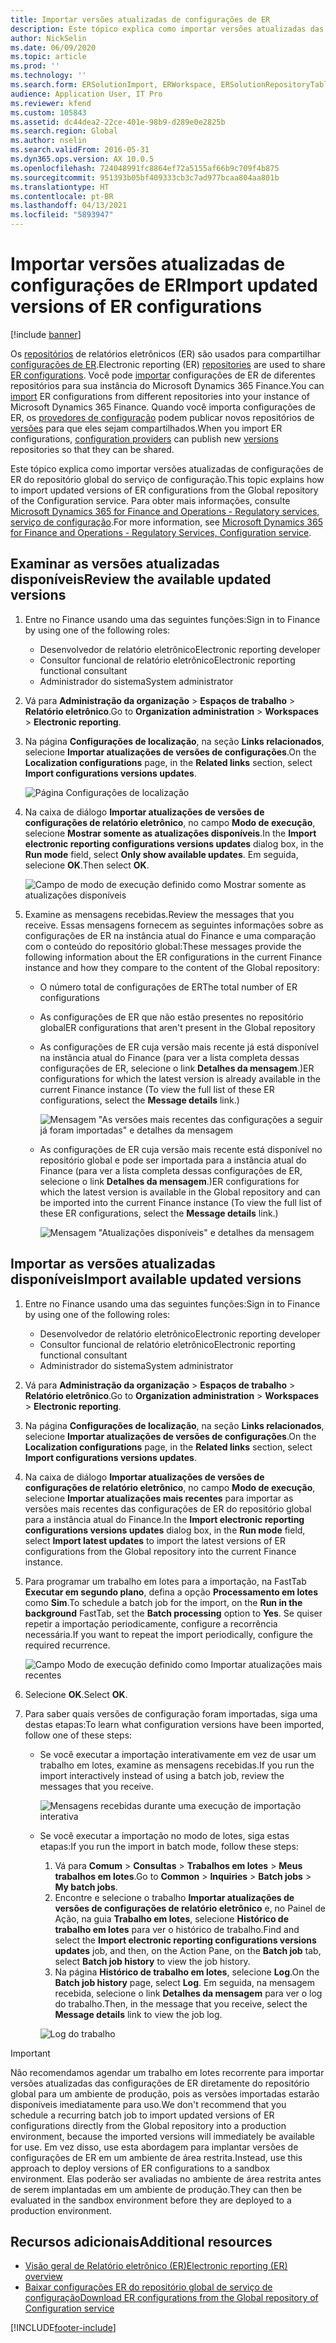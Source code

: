 ```yaml
---
title: Importar versões atualizadas de configurações de ER
description: Este tópico explica como importar versões atualizadas das configurações de relatório eletrônico (ER) do repositório global do serviço de configuração.
author: NickSelin
ms.date: 06/09/2020
ms.topic: article
ms.prod: ''
ms.technology: ''
ms.search.form: ERSolutionImport, ERWorkspace, ERSolutionRepositoryTable
audience: Application User, IT Pro
ms.reviewer: kfend
ms.custom: 105843
ms.assetid: dc44dea2-22ce-401e-98b9-d289e0e2825b
ms.search.region: Global
ms.author: nselin
ms.search.validFrom: 2016-05-31
ms.dyn365.ops.version: AX 10.0.5
ms.openlocfilehash: 724048991fc8864ef72a5155af66b9c709f4b875
ms.sourcegitcommit: 951393b05bf409333cb3c7ad977bcaa804aa801b
ms.translationtype: HT
ms.contentlocale: pt-BR
ms.lasthandoff: 04/13/2021
ms.locfileid: "5893947"
---
```

# <a name="import-updated-versions-of-er-configurations"></a><span data-ttu-id="25d10-103">Importar versões atualizadas de configurações de ER</span><span class="sxs-lookup"><span data-stu-id="25d10-103">Import updated versions of ER configurations</span></span>

[!include [banner](../includes/banner.md)]

<span data-ttu-id="25d10-104">Os [repositórios](general-electronic-reporting.md#Repository) de relatórios eletrônicos (ER) são usados para compartilhar [configurações de ER](general-electronic-reporting.md#Configuration).</span><span class="sxs-lookup"><span data-stu-id="25d10-104">Electronic reporting (ER) [repositories](general-electronic-reporting.md#Repository) are used to share [ER configurations](general-electronic-reporting.md#Configuration).</span></span> <span data-ttu-id="25d10-105">Você pode [importar](download-electronic-reporting-configuration-lcs.md) configurações de ER de diferentes repositórios para sua instância do Microsoft Dynamics 365 Finance.</span><span class="sxs-lookup"><span data-stu-id="25d10-105">You can [import](download-electronic-reporting-configuration-lcs.md) ER configurations from different repositories into your instance of Microsoft Dynamics 365 Finance.</span></span> <span data-ttu-id="25d10-106">Quando você importa configurações de ER, os [provedores de configuração](general-electronic-reporting.md#Provider) podem publicar novos repositórios de [versões](general-electronic-reporting.md#component-versioning) para que eles sejam compartilhados.</span><span class="sxs-lookup"><span data-stu-id="25d10-106">When you import ER configurations, [configuration providers](general-electronic-reporting.md#Provider) can publish new [versions](general-electronic-reporting.md#component-versioning) repositories so that they can be shared.</span></span>

<span data-ttu-id="25d10-107">Este tópico explica como importar versões atualizadas de configurações de ER do repositório global do serviço de configuração.</span><span class="sxs-lookup"><span data-stu-id="25d10-107">This topic explains how to import updated versions of ER configurations from the Global repository of the Configuration service.</span></span> <span data-ttu-id="25d10-108">Para obter mais informações, consulte [Microsoft Dynamics 365 for Finance and Operations - Regulatory services, serviço de configuração](/business-applications-release-notes/october18/dynamics365-finance-operations/regulatory-service-configuration).</span><span class="sxs-lookup"><span data-stu-id="25d10-108">For more information, see [Microsoft Dynamics 365 for Finance and Operations - Regulatory Services, Configuration service](/business-applications-release-notes/october18/dynamics365-finance-operations/regulatory-service-configuration).</span></span>

## <a name="review-the-available-updated-versions"></a><span data-ttu-id="25d10-109">Examinar as versões atualizadas disponíveis</span><span class="sxs-lookup"><span data-stu-id="25d10-109">Review the available updated versions</span></span>

1. <span data-ttu-id="25d10-110">Entre no Finance usando uma das seguintes funções:</span><span class="sxs-lookup"><span data-stu-id="25d10-110">Sign in to Finance by using one of the following roles:</span></span>

    - <span data-ttu-id="25d10-111">Desenvolvedor de relatório eletrônico</span><span class="sxs-lookup"><span data-stu-id="25d10-111">Electronic reporting developer</span></span>
    - <span data-ttu-id="25d10-112">Consultor funcional de relatório eletrônico</span><span class="sxs-lookup"><span data-stu-id="25d10-112">Electronic reporting functional consultant</span></span>
    - <span data-ttu-id="25d10-113">Administrador do sistema</span><span class="sxs-lookup"><span data-stu-id="25d10-113">System administrator</span></span>

2. <span data-ttu-id="25d10-114">Vá para **Administração da organização** \> **Espaços de trabalho** \> **Relatório eletrônico**.</span><span class="sxs-lookup"><span data-stu-id="25d10-114">Go to **Organization administration** \> **Workspaces** \> **Electronic reporting**.</span></span>
3. <span data-ttu-id="25d10-115">Na página **Configurações de localização**, na seção **Links relacionados**, selecione **Importar atualizações de versões de configurações**.</span><span class="sxs-lookup"><span data-stu-id="25d10-115">On the **Localization configurations** page, in the **Related links** section, select **Import configurations versions updates**.</span></span>

    ![Página Configurações de localização](./media/er-download-updated-versions-global-repo1.png)

4. <span data-ttu-id="25d10-117">Na caixa de diálogo **Importar atualizações de versões de configurações de relatório eletrônico**, no campo **Modo de execução**, selecione **Mostrar somente as atualizações disponíveis**.</span><span class="sxs-lookup"><span data-stu-id="25d10-117">In the **Import electronic reporting configurations versions updates** dialog box, in the **Run mode** field, select **Only show available updates**.</span></span> <span data-ttu-id="25d10-118">Em seguida, selecione **OK**.</span><span class="sxs-lookup"><span data-stu-id="25d10-118">Then select **OK**.</span></span> 

    ![Campo de modo de execução definido como Mostrar somente as atualizações disponíveis](./media/er-download-updated-versions-global-repo2.png)

5. <span data-ttu-id="25d10-120">Examine as mensagens recebidas.</span><span class="sxs-lookup"><span data-stu-id="25d10-120">Review the messages that you receive.</span></span> <span data-ttu-id="25d10-121">Essas mensagens fornecem as seguintes informações sobre as configurações de ER na instância atual do Finance e uma comparação com o conteúdo do repositório global:</span><span class="sxs-lookup"><span data-stu-id="25d10-121">These messages provide the following information about the ER configurations in the current Finance instance and how they compare to the content of the Global repository:</span></span>

    - <span data-ttu-id="25d10-122">O número total de configurações de ER</span><span class="sxs-lookup"><span data-stu-id="25d10-122">The total number of ER configurations</span></span>
    - <span data-ttu-id="25d10-123">As configurações de ER que não estão presentes no repositório global</span><span class="sxs-lookup"><span data-stu-id="25d10-123">ER configurations that aren't present in the Global repository</span></span>
    - <span data-ttu-id="25d10-124">As configurações de ER cuja versão mais recente já está disponível na instância atual do Finance (para ver a lista completa dessas configurações de ER, selecione o link **Detalhes da mensagem**.)</span><span class="sxs-lookup"><span data-stu-id="25d10-124">ER configurations for which the latest version is already available in the current Finance instance (To view the full list of these ER configurations, select the **Message details** link.)</span></span>

        ![Mensagem "As versões mais recentes das configurações a seguir já foram importadas" e detalhes da mensagem](./media/er-download-updated-versions-global-repo3.png)

    - <span data-ttu-id="25d10-126">As configurações de ER cuja versão mais recente está disponível no repositório global e pode ser importada para a instância atual do Finance (para ver a lista completa dessas configurações de ER, selecione o link **Detalhes da mensagem**.)</span><span class="sxs-lookup"><span data-stu-id="25d10-126">ER configurations for which the latest version is available in the Global repository and can be imported into the current Finance instance (To view the full list of these ER configurations, select the **Message details** link.)</span></span>

        ![Mensagem "Atualizações disponíveis" e detalhes da mensagem](./media/er-download-updated-versions-global-repo4.png)

## <a name="import-available-updated-versions"></a><span data-ttu-id="25d10-128">Importar as versões atualizadas disponíveis</span><span class="sxs-lookup"><span data-stu-id="25d10-128">Import available updated versions</span></span>

1. <span data-ttu-id="25d10-129">Entre no Finance usando uma das seguintes funções:</span><span class="sxs-lookup"><span data-stu-id="25d10-129">Sign in to Finance by using one of the following roles:</span></span>

    - <span data-ttu-id="25d10-130">Desenvolvedor de relatório eletrônico</span><span class="sxs-lookup"><span data-stu-id="25d10-130">Electronic reporting developer</span></span>
    - <span data-ttu-id="25d10-131">Consultor funcional de relatório eletrônico</span><span class="sxs-lookup"><span data-stu-id="25d10-131">Electronic reporting functional consultant</span></span>
    - <span data-ttu-id="25d10-132">Administrador do sistema</span><span class="sxs-lookup"><span data-stu-id="25d10-132">System administrator</span></span>

2. <span data-ttu-id="25d10-133">Vá para **Administração da organização** \> **Espaços de trabalho** \> **Relatório eletrônico**.</span><span class="sxs-lookup"><span data-stu-id="25d10-133">Go to **Organization administration** \> **Workspaces** \> **Electronic reporting**.</span></span>
3. <span data-ttu-id="25d10-134">Na página **Configurações de localização**, na seção **Links relacionados**, selecione **Importar atualizações de versões de configurações**.</span><span class="sxs-lookup"><span data-stu-id="25d10-134">On the **Localization configurations** page, in the **Related links** section, select **Import configurations versions updates**.</span></span>
4. <span data-ttu-id="25d10-135">Na caixa de diálogo **Importar atualizações de versões de configurações de relatório eletrônico**, no campo **Modo de execução**, selecione **Importar atualizações mais recentes** para importar as versões mais recentes das configurações de ER do repositório global para a instância atual do Finance.</span><span class="sxs-lookup"><span data-stu-id="25d10-135">In the **Import electronic reporting configurations versions updates** dialog box, in the **Run mode** field, select **Import latest updates** to import the latest versions of ER configurations from the Global repository into the current Finance instance.</span></span>
5. <span data-ttu-id="25d10-136">Para programar um trabalho em lotes para a importação, na FastTab **Executar em segundo plano**, defina a opção **Processamento em lotes** como **Sim**.</span><span class="sxs-lookup"><span data-stu-id="25d10-136">To schedule a batch job for the import, on the **Run in the background** FastTab, set the **Batch processing** option to **Yes**.</span></span> <span data-ttu-id="25d10-137">Se quiser repetir a importação periodicamente, configure a recorrência necessária.</span><span class="sxs-lookup"><span data-stu-id="25d10-137">If you want to repeat the import periodically, configure the required recurrence.</span></span>

    ![Campo Modo de execução definido como Importar atualizações mais recentes](./media/er-download-updated-versions-global-repo5.png)

6. <span data-ttu-id="25d10-139">Selecione **OK**.</span><span class="sxs-lookup"><span data-stu-id="25d10-139">Select **OK**.</span></span>
7. <span data-ttu-id="25d10-140">Para saber quais versões de configuração foram importadas, siga uma destas etapas:</span><span class="sxs-lookup"><span data-stu-id="25d10-140">To learn what configuration versions have been imported, follow one of these steps:</span></span>

    - <span data-ttu-id="25d10-141">Se você executar a importação interativamente em vez de usar um trabalho em lotes, examine as mensagens recebidas.</span><span class="sxs-lookup"><span data-stu-id="25d10-141">If you run the import interactively instead of using a batch job, review the messages that you receive.</span></span>

        ![Mensagens recebidas durante uma execução de importação interativa](./media/er-download-updated-versions-global-repo6.png)

    - <span data-ttu-id="25d10-143">Se você executar a importação no modo de lotes, siga estas etapas:</span><span class="sxs-lookup"><span data-stu-id="25d10-143">If you run the import in batch mode, follow these steps:</span></span>

        1. <span data-ttu-id="25d10-144">Vá para **Comum** \> **Consultas** \> **Trabalhos em lotes** \> **Meus trabalhos em lotes**.</span><span class="sxs-lookup"><span data-stu-id="25d10-144">Go to **Common** \> **Inquiries** \> **Batch jobs** \> **My batch jobs**.</span></span>
        2. <span data-ttu-id="25d10-145">Encontre e selecione o trabalho **Importar atualizações de versões de configurações de relatório eletrônico** e, no Painel de Ação, na guia **Trabalho em lotes**, selecione **Histórico de trabalho em lotes** para ver o histórico de trabalho.</span><span class="sxs-lookup"><span data-stu-id="25d10-145">Find and select the **Import electronic reporting configurations versions updates** job, and then, on the Action Pane, on the **Batch job** tab, select **Batch job history** to view the job history.</span></span>
        3. <span data-ttu-id="25d10-146">Na página **Histórico de trabalho em lotes**, selecione **Log**.</span><span class="sxs-lookup"><span data-stu-id="25d10-146">On the **Batch job history** page, select **Log**.</span></span> <span data-ttu-id="25d10-147">Em seguida, na mensagem recebida, selecione o link **Detalhes da mensagem** para ver o log do trabalho.</span><span class="sxs-lookup"><span data-stu-id="25d10-147">Then, in the message that you receive, select the **Message details** link to view the job log.</span></span>

        ![Log do trabalho](./media/er-download-updated-versions-global-repo7.png)

> [!IMPORTANT]
> <span data-ttu-id="25d10-149">Não recomendamos agendar um trabalho em lotes recorrente para importar versões atualizadas das configurações de ER diretamente do repositório global para um ambiente de produção, pois as versões importadas estarão disponíveis imediatamente para uso.</span><span class="sxs-lookup"><span data-stu-id="25d10-149">We don't recommend that you schedule a recurring batch job to import updated versions of ER configurations directly from the Global repository into a production environment, because the imported versions will immediately be available for use.</span></span> <span data-ttu-id="25d10-150">Em vez disso, use esta abordagem para implantar versões de configurações de ER em um ambiente de área restrita.</span><span class="sxs-lookup"><span data-stu-id="25d10-150">Instead, use this approach to deploy versions of ER configurations to a sandbox environment.</span></span> <span data-ttu-id="25d10-151">Elas poderão ser avaliadas no ambiente de área restrita antes de serem implantadas em um ambiente de produção.</span><span class="sxs-lookup"><span data-stu-id="25d10-151">They can then be evaluated in the sandbox environment before they are deployed to a production environment.</span></span>

## <a name="additional-resources"></a><span data-ttu-id="25d10-152">Recursos adicionais</span><span class="sxs-lookup"><span data-stu-id="25d10-152">Additional resources</span></span>

- [<span data-ttu-id="25d10-153">Visão geral de Relatório eletrônico (ER)</span><span class="sxs-lookup"><span data-stu-id="25d10-153">Electronic reporting (ER) overview</span></span>](general-electronic-reporting.md)
- [<span data-ttu-id="25d10-154">Baixar configurações ER do repositório global de serviço de configuração</span><span class="sxs-lookup"><span data-stu-id="25d10-154">Download ER configurations from the Global repository of Configuration service</span></span>](er-download-configurations-global-repo.md)


[!INCLUDE[footer-include](../../../includes/footer-banner.md)]